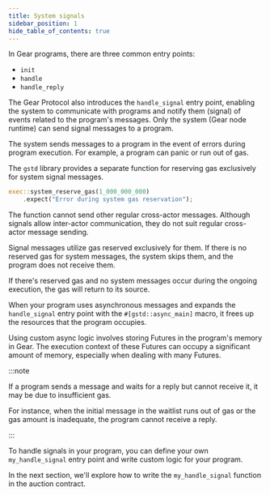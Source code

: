 ```yaml
---
title: System signals
sidebar_position: 1
hide_table_of_contents: true
---
```


In Gear programs, there are three common entry points: 
- `init`
- `handle`
- `handle_reply`

The Gear Protocol also introduces the `handle_signal` entry point, enabling the system to communicate with programs and notify them (signal) of events related to the program's messages. Only the system (Gear node runtime) can send signal messages to a program.

The system sends messages to a program in the event of errors during program execution. For example, a program can panic or run out of gas.

The `gstd` library provides a separate function for reserving gas exclusively for system signal messages.

```rust
exec::system_reserve_gas(1_000_000_000)
    .expect("Error during system gas reservation");
```

The function cannot send other regular cross-actor messages. Although signals allow inter-actor communication, they do not suit regular cross-actor message sending.

Signal messages utilize gas reserved exclusively for them. If there is no reserved gas for system messages, the system skips them, and the program does not receive them.

If there's reserved gas and no system messages occur during the ongoing execution, the gas will return to its source. 

When your program uses asynchronous messages and expands the `handle_signal` entry point with the `#[gstd::async_main]` macro, it frees up the resources that the program occupies.

Using custom async logic involves storing Futures in the program's memory in Gear. The execution context of these Futures can occupy a significant amount of memory, especially when dealing with many Futures.

:::note

If a program sends a message and waits for a reply but cannot receive it, it may be due to insufficient gas. 

For instance, when the initial message in the waitlist runs out of gas or the gas amount is inadequate, the program cannot receive a reply.

:::

To handle signals in your program, you can define your own `my_handle_signal` entry point and write custom logic for your program.  

In the next section, we'll explore how to write the `my_handle_signal` function in the auction contract.
